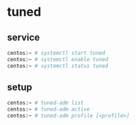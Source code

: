 # tuned

## service

```bash
centos:~ # systemctl start tuned
centos:~ # systemctl enable tuned
centos:~ # systemctl status tuned
```


## setup

```bash
centos:~ # tuned-adm list
centos:~ # tuned-adm active
centos:~ # tuned-adm profile [<profile>]
```
